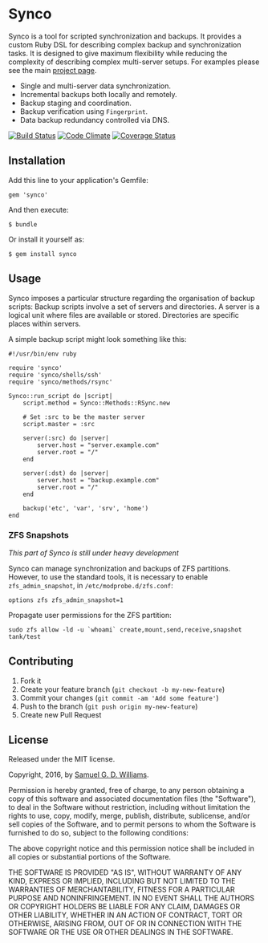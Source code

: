 # Synco

Synco is a tool for scripted synchronization and backups. It provides a custom Ruby
DSL for describing complex backup and synchronization tasks. It is designed to give
maximum flexibility while reducing the complexity of describing complex multi-server
setups. For examples please see the main [project page][1].

[1]: http://www.codeotaku.com/projects/synco/index

* Single and multi-server data synchronization.
* Incremental backups both locally and remotely.
* Backup staging and coordination.
* Backup verification using `Fingerprint`.
* Data backup redundancy controlled via DNS.

[![Build Status](https://secure.travis-ci.org/ioquatix/synco.svg)](http://travis-ci.org/ioquatix/synco)
[![Code Climate](https://codeclimate.com/github/ioquatix/synco.svg)](https://codeclimate.com/github/ioquatix/synco)
[![Coverage Status](https://coveralls.io/repos/ioquatix/synco/badge.svg)](https://coveralls.io/r/ioquatix/synco)

## Installation

Add this line to your application's Gemfile:

	gem 'synco'

And then execute:

	$ bundle

Or install it yourself as:

	$ gem install synco

## Usage

Synco imposes a particular structure regarding the organisation of backup scripts:
Backup scripts involve a set of servers and directories. A server is a logical unit 
where files are available or stored. Directories are specific places within servers.

A simple backup script might look something like this:

	#!/usr/bin/env ruby

	require 'synco'
	require 'synco/shells/ssh'
	require 'synco/methods/rsync'

	Synco::run_script do |script|
		script.method = Synco::Methods::RSync.new
		
		# Set :src to be the master server
		script.master = :src
		
		server(:src) do |server|
			server.host = "server.example.com"
			server.root = "/"
		end
		
		server(:dst) do |server|
			server.host = "backup.example.com"
			server.root = "/"
		end
		
		backup('etc', 'var', 'srv', 'home')
	end

### ZFS Snapshots

*This part of Synco is still under heavy development*

Synco can manage synchronization and backups of ZFS partitions. However, to use the standard tools, it is necessary to enable `zfs_admin_snapshot`, in `/etc/modprobe.d/zfs.conf`:

	options zfs zfs_admin_snapshot=1

Propagate user permissions for the ZFS partition:

	sudo zfs allow -ld -u `whoami` create,mount,send,receive,snapshot tank/test

## Contributing

1. Fork it
2. Create your feature branch (`git checkout -b my-new-feature`)
3. Commit your changes (`git commit -am 'Add some feature'`)
4. Push to the branch (`git push origin my-new-feature`)
5. Create new Pull Request

## License

Released under the MIT license.

Copyright, 2016, by [Samuel G. D. Williams](http://www.codeotaku.com/samuel-williams).

Permission is hereby granted, free of charge, to any person obtaining a copy
of this software and associated documentation files (the "Software"), to deal
in the Software without restriction, including without limitation the rights
to use, copy, modify, merge, publish, distribute, sublicense, and/or sell
copies of the Software, and to permit persons to whom the Software is
furnished to do so, subject to the following conditions:

The above copyright notice and this permission notice shall be included in
all copies or substantial portions of the Software.

THE SOFTWARE IS PROVIDED "AS IS", WITHOUT WARRANTY OF ANY KIND, EXPRESS OR
IMPLIED, INCLUDING BUT NOT LIMITED TO THE WARRANTIES OF MERCHANTABILITY,
FITNESS FOR A PARTICULAR PURPOSE AND NONINFRINGEMENT. IN NO EVENT SHALL THE
AUTHORS OR COPYRIGHT HOLDERS BE LIABLE FOR ANY CLAIM, DAMAGES OR OTHER
LIABILITY, WHETHER IN AN ACTION OF CONTRACT, TORT OR OTHERWISE, ARISING FROM,
OUT OF OR IN CONNECTION WITH THE SOFTWARE OR THE USE OR OTHER DEALINGS IN
THE SOFTWARE.
